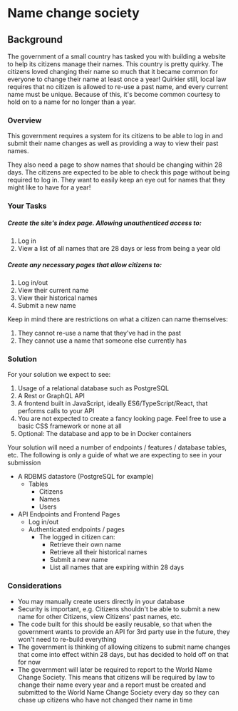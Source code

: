 # Name change society

## Background
The government of a small country has tasked you with building a website to help its citizens manage their names. This country is pretty quirky. The citizens loved changing their name so much that it became common for everyone to change their name at least once a year! Quirkier still, local law requires that no citizen is allowed to re-use a past name, and every current name must be unique. Because of this, it's become common courtesy to hold on to a name for no longer than a year.

### Overview
This government requires a system for its citizens to be able to log in and submit their name changes as well as providing a way to view their past names. 

They also need a page to show names that should be changing within 28 days. The citizens are expected to be able to check this page without being required to log in. They want to easily keep an eye out for names that they might like to have for a year!

### Your Tasks
##### Create the site's index page. Allowing unauthenticed access to:
1. Log in
1. View a list of all names that are 28 days or less from being a year old

##### Create any necessary pages that allow citizens to:
1. Log in/out
1. View their current name
1. View their historical names
1. Submit a new name

Keep in mind there are restrictions on what a citizen can name themselves:
1. They cannot re-use a name that they've had in the past
1. They cannot use a name that someone else currently has

### Solution
For your solution we expect to see:
1. Usage of a relational database such as PostgreSQL
1. A Rest or GraphQL API
1. A frontend built in JavaScript, ideally ES6/TypeScript/React, that performs calls to your API
  1. You are not expected to create a fancy looking page. Feel free to use a basic CSS framework or none at all
1. Optional: The database and app to be in Docker containers

Your solution will need a number of endpoints / features / database tables, etc. The following is only a guide of what we are expecting to see in your submission

- A RDBMS datastore (PostgreSQL for example)
  - Tables
    - Citizens
    - Names
    - Users
- API Endpoints and Frontend Pages
  - Log in/out
  - Authenticated endpoints / pages
    - The logged in citizen can:
      - Retrieve their own name
      - Retrieve all their historical names
      - Submit a new name
      - List all names that are expiring within 28 days

### Considerations
- You may manually create users directly in your database
- Security is important, e.g. Citizens shouldn't be able to submit a new name for other Citizens, view Citizens' past names, etc.
- The code built for this should be easily reusable, so that when the government wants to provide an API for 3rd party use in the future, they won't need to re-build everything
- The government is thinking of allowing citizens to submit name changes that come into effect within 28 days, but has decided to hold off on that for now
- The government will later be required to report to the World Name Change Society. This means that citizens will be required by law to change their name every year and a report must be created and submitted to the World Name Change Society every day so they can chase up citizens who have not changed their name in time
